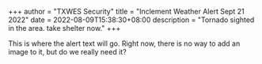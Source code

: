 +++
author = "TXWES Security"
title = "Inclement Weather Alert Sept 21 2022"
date = 2022-08-09T15:38:30+08:00
description = "Tornado sighted in the area. take shelter now."
+++

This is where the alert text will go. Right now, there is no way to add an image to it, but do we really need it?
